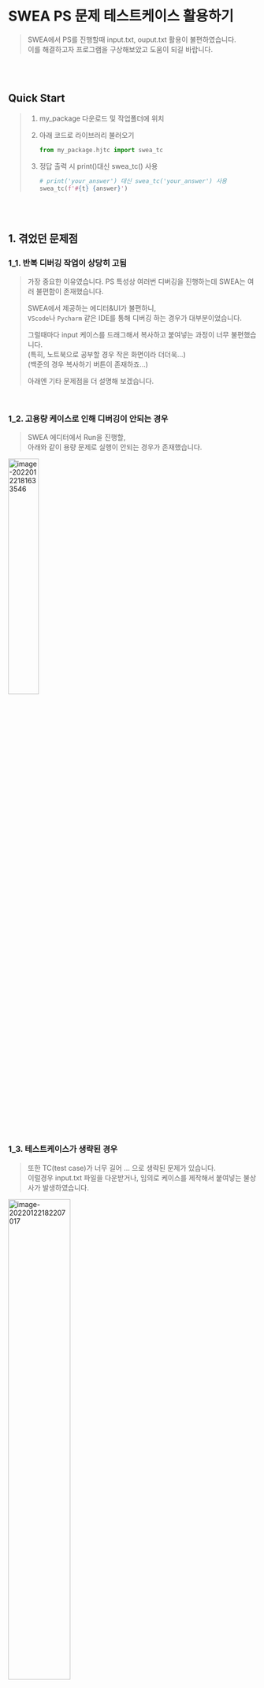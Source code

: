 

# SWEA PS 문제 테스트케이스 활용하기

> SWEA에서 PS를 진행할때 input.txt, ouput.txt 활용이 불편하였습니다.  
> 이를 해결하고자 프로그램을 구상해보았고 도움이 되길 바랍니다.   
>

  <br />

  <br />

## Quick Start

> 1. my_package 다운로드 및 작업폴더에 위치
>
> 2. 아래 코드로 라이브러리 불러오기
>
>    ``` python
>    from my_package.hjtc import swea_tc
>    ```
>
> 3. 정답 출력 시 print()대신 swea_tc() 사용
>
>    ```python
>    # print('your_answer') 대신 swea_tc('your_answer') 사용
>    swea_tc(f'#{t} {answer}')
>    ```
>
> 

  <br />

  <br />

## 1. 겪었던 문제점

### 1_1. 반복 디버깅 작업이 상당히 고됨

> 가장 중요한 이유였습니다.
> PS 특성상 여러번 디버깅을 진행하는데 SWEA는 여러 불편함이 존재했습니다.
>
> SWEA에서 제공하는 에디터&UI가 불편하니,   
>`VScode`나 `Pycharm` 같은 IDE를 통해 디버깅 하는 경우가 대부분이었습니다.
> 
>그럴때마다 input 케이스를 드래그해서 복사하고 붙여넣는 과정이 너무 불편했습니다.  
> (특히, 노트북으로 공부할 경우 작은 화면이라 더더욱...)  
>(백준의 경우 복사하기 버튼이 존재하죠...)
> 
>아래엔 기타 문제점을 더 설명해 보겠습니다.

  <br />

### 	1_2. 고용량  케이스로 인해 디버깅이 안되는 경우

> SWEA 에디터에서 Run을 진행할,  
> 아래와 같이 용량 문제로 실행이 안되는 경우가 존재했습니다.

<img src="SWEA PS 문제 테스트케이스 활용하기.assets/image-20220122181633546-16428448259491.png" alt="image-20220122181633546" width = "35%" height = "35%" />

  <br />

### 1_3.  테스트케이스가 생략된 경우

> 또한 TC(test case)가 너무 길어 ... 으로 생략된 문제가 있습니다.  
>이럴경우 input.txt 파일을 다운받거나, 임의로 케이스를 제작해서 붙여넣는 불상사가 발생하였습니다.

<img src="SWEA PS 문제 테스트케이스 활용하기.assets/image-20220122182207017.png" alt="image-20220122182207017" width = "50%" height = "50%" />

  <br />

### 1_4. 정답인지 아닌지 콘솔에서 확인이 힘든 경우

> 혹여나 1.2에서 언급한 input.txt를 다운받아 터미널창에 복붙하더라도,  
>너무 많은 입력 란으로 인해 정답확인이 쉽지 않습니다.
> 
>예) #6 10008을 확인하더라도 다른 케이스의 정답을 확인하려면 열심히 드래그해야합니다..ㅜㅠ

<img src="SWEA PS 문제 테스트케이스 활용하기.assets/image-20220122182949931.png" alt="image-20220122182949931" width = "50%" height = "50%"/>

  <br />

  <br />

  <br />

## 2. 해결방안

**크게 해결하고 싶은 부분은 다음 3가지입니다.**

1. **input.txt를 내 PC에 저장하여 복붙없이 바로 디버깅 되도록 할것**
   - 경로 이슈가 있을 수 있으니, **아래에 추가 설명 참고**

> <img src="SWEA PS 문제 테스트케이스 활용하기.assets/image-20220122190044894.png" alt="image-20220122190044894" width = "25%" height = "25%" />

2. **라이브러리화 하여 편하게 함수로 사용할 수 있을 것**

> ``` python
> from my_package.hjtc import swea_tc
> '''
> your code
> '''
> # print('your_answer') 대신 swea_tc('your_answer') 사용
> swea_tc(f'#{t} {answer}')
> ```
>

3. **정답 유무를 알려줄것**

> ```python
> --- debug terminal ---
> #1 13 -> O
> #2 32 -> O
> #3 54 -> O
> #4 25 -> O
> #5 87 -> O
> #6 14 -> O
> #7 39 -> X, answer: #7 40 -> 틀릴경우 실제 정답값 표시
> #8 26 -> O
> #9 13 -> X, answer: #9 12
> #10 29 -> X, answer: #10 55
> ```

  <br />

  <br />

  <br />

## 3. 해결해보기

> 우선 각자의 개발 환경이 다르다 보니 `절대경로`, `상대경로` 등으로 인한 `문제가 발생`할 수 있습니다.  
> 따라서 제일 간단한 방법부터, 제가 고안한 방법까지 설명드리겠습니다.    

  <br />

### 3_1. 제일 단순한 방법인 input.txt 파일만 읽기

> 우선 input.txt를 본인이 원하는 위치에 다운 받아줍니다.  
> 그다음 PS 문제를 풀때 아래 코드 2줄만 넣어주면 됩니다.
>
> **경로 핸들링이 힘들다면, root는 절대 경로를 불러오길 추천합니다.**  
> **(폴더나, IDE에서 손쉽게 절대경로 복사가 가능할 것입니다.)**
>
> ```python
> import sys
> # root = 저장된 경로
> # ex) C:\\Users\\SWEA\testcae\\.py
> sys.stdin = open(root + 'input.txt', 'r')
> 
> ''' your code
> T = input()
> '''
> ```

> `sys.stdin`을 선언하면 `input.txt`를 읽어와 줍니다.  
>그리고  `input()` 함수가 `input.txt`를 한줄씩 읽어서 확인을 진행합니다.
> 
>따라서 위에 언급한 `1_4`의  문제는 해결할 수 있습니다!  
> **하지만 정답유무는 눈으로 직접 대조하여 체크해야합니다.**

​    <br />

​    <br />

### 3_2. 라이브러리를 통한 input.txt, output.txt 비교하기

> **my_package 폴더를 다운 받으셔서 작업중인 폴더에 집어 넣으면 됩니다.**    
> 좀 더 자세히 설명하면 아래와 같습니다.
>
> 우선 공부하실때 작업하는 폴더가 있으실 거에요.  
> 저같은 경우는 SWEA란 폴더에서 난이도 별로 D1, D2, D3 폴더를 만들어서,  
> 내부에 `[문제이름].py` 파일을 제작하여 코딩하고있습니다.
>
> <img src="SWEA PS 문제 테스트케이스 활용하기.assets/image-20220122190044894.png" alt="image-20220122190044894" width = "25%" height = "25%" />

  

  <br />

이를 정리해서 보면 `SWEA 폴더` → `D1, D2, D3`,  `D3(현재 작업중)` → `my_package` → `testcase` 이렇게 경로가 설정됩니다.

> ``` python
> C:.
> SWEA #제일 상위폴더
> ├─D1
> ├─D2  
> └─D3 #현재 내가 코드짜고있는 폴더
>     │  swea_1206.py #현재 내가 짜고있는 코드
>     │
>     └─ my_package #다운받은 my_package 라이브러리 폴더
>         │  hjtc.py
>         │  __init__.py
>         │
>         └─testcase # SWEA에서 다운받은 input.txt, output.txt
>               input.txt
>               output.txt
>   
> ```
>
> **즉 `my_package` 폴더를 작업할 폴더인 `D3` 폴더에 생성해야(넣어줘야)합니다.**  
> 만약 `D1` 폴더에서 작업하고 있으면, `my_package` 를 D1에 복사해서 넣어주길 바랍니다.
>
> 혹자는 `SWEA`  같은 상위 폴더에 `my_package`를 설치하면 안되냐고 하실 수 있는데,   
> 경로 설정에 어려움이 있으실까봐 그렇습니다.  

​    <br />

**다음 `my_package` 내부 `testcase` 폴더에는 `SWEA 문제 페이지`에 존재하는 `input.txt` `output.txt` 를 넣어줍니다.**

> 여기서 여러문제를 풀다가 `input(1).txt` 로 다운받아질 수 있는데, 꼭 **파일명 확인**하시길 바랍니다.
>
> <img src="SWEA PS 문제 테스트케이스 활용하기.assets/image-20220122193905010.png" alt="image-20220122193905010" width = "30%" height = "30%" />
>
> 
>

  <br />

**다음 `hjtc.py` `my_package` 폴더 안에 저장합니다**. (파일명 바꿔도 상관없습니다.)

> 코드 내용은 아래와 같습니다. (주석첨부)   
> 부족한 부분이 많으니 코드내용 읽어보시고 수정하시면 저에게도 알려주세요 :)  
>
> ```python
> # my_package의 폴더의 위치는 현재 작업하고있는 파일 위치와 동일해야함
> # SWEA폴더 안에서 .py를 만들어 공부할 경우 SWEA 폴더안에 my_package 폴더가 존재해야함
> import sys
> import os
> from collections import deque
> 
> # my_package 폴더의 절대경로(root_path) 복사
> # > 의문점: 해당 절대경로는 C:\dir1\dir2\ 방식으로 되어있음
> # > window환경에선 \ 를 통한 경로는 이스케이프코드(\t)로 인식되지 않을까 걱정
> _root = os.path.dirname(os.path.realpath(__file__))
> 
> # `input 케이스 자동 불러오기 기능`
> # root_path를 통해 testcase에 속한 input.txt 오픈
> # 해당 과정을 통해 input.txt의 testcase를 한줄씩 읽어드림
> # 따라서 터미널창에 testcase를 수동으로 복붙할 필요가 없음
> sys.stdin = deque(open(_root + '\\testcase\\input.txt', 'r'))
> 
> # `나의 출력과 정답 출력 비교`
> # root_path를 통해 testcase에 속한 output.txt 오픈
> # .readlines()를 통해 ouput.txt의 모든 라인을 리스트로 불러옴
> # ex) ['#1 13\n', '#2 32\n', '#3 54\n', '#4 25\n']
> _answer_que = open(_root + '\\testcase\\output.txt', 'r').readlines()
> 
> 
> # 기존 print() 출력을 swea_tc() 함수로 변경하면 됨
> # print(f'#{t} {answer})' -> swea_tc(f'#{t} {answer}')
> def swea_tc(_answer_yours):
> 
> 	# _answer_que[0]의 첫번째 값을 불러와 앞뒤에 존재하는 띄어쓰기(\n) 삭제
> 	_answer = _answer_que[0].strip()
> 
> 	# 정답을 판단하여 출력, 틀린경우 실제 정답값 출력
> 	if _answer == _answer_yours:
> 		print(f'{_answer_yours} -> O')
> 	else:
> 		print(f'{_answer_yours} -> X, answer: {_answer}')
> 
> 	# 비교가 완료된 _answer_que의 값(첫번째줄) 은 삭제
> 	_answer_que.popleft()
> ```
>

  <br />

> 마지막으로 해당 코드를 사용해 봅시다.   
> (예를 들어 표현해 보겠습니다.)
>
> **hjtc라이브러리에서 swea_tc 함수 호출를 진행한 후에**  
> **print() 출력 대신 swea_tc()로 출력하면 됩니다.**  
>
> ```python
> # hjtc라이브러리에서 swea_tc 함수 호출
> from my_package.hjtc import swea_tc
> 
> T = int(input())
> for t in range(1, T+ 1):
>     answer = 0
> 
>     '''
>     your code
>     '''
>     # 기존에 사용했던 정답 출력 방법
>     answer_print = f'#{t} {answer}'
>     print(answer_print)
>     '''혹은'''
>     print(f'#{t} {answer}')
> 
> 
>     # 새롭게 제안하는 정답 출력 방법
>         swea_tc(answer_print)
>     '''혹은'''
>     swea_tc(f'#{t} {answer}')
> ```
> 
> 그럼 아래와 같이 콘솔에 출력이 되어 정답유무 및 오답 체크를 진행해 줍니다.  
>(틀렸을 경우 정답을 표시해줍니다.)  
> 
> ```python
>---debug terminal---
> 
> #1 13 -> O
> #2 32 -> O
> #3 54 -> O
> #4 25 -> O
> #5 87 -> O
> #6 14 -> O
> #7 39 -> X, answer: #7 40
> #8 26 -> O
> #9 13 -> X, answer: #9 12
> #10 29 -> X, answer: #10 55
> ```
> 
> 모든 내용이 확인되면
>
> SWEA에 제출할땐  `print()` 함수를 기입하여 제출하면 됩니다.
>
> ```python
>from my_package.hjtc import swea_tc # 삭제
> 
> swea_tc(answer) #삭제
> print(answer) # 기입 후 제출
> ```

​    <br />

  <br />

##   마무리!!

> 현재 몇 문제 테스트를 해보았고 문제되는건 없어보입니다.  
>하지만 문제의 양이 방대하고 특이한 input.txt들이 존재하기 때문에 어떻게 에러가 발생할지 모릅니다.  
> 따라서 에러가 발생하면, 문제를 알려주시길 바랍니다.  
>테스트하여 수정해보겠습니다.
> 
>유용하게 사용될지는 의문이지만, 도움이 되길 바랍니다.  
> 긴글 읽어주셔서 감사합니다 🙇‍♂️

  <br />

  <br />



